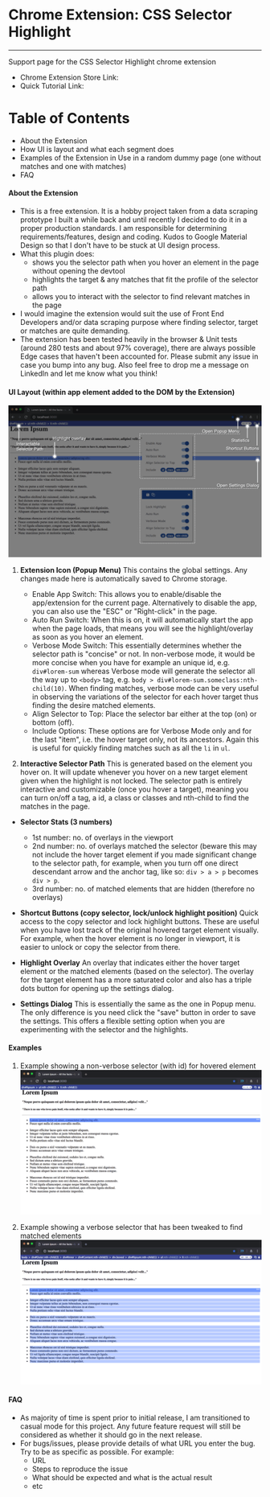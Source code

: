 # Chrome Extension: CSS Selector Highlight
----------------
Support page for the CSS Selector Highlight chrome extension
* Chrome Extension Store Link: <todo>
* Quick Tutorial Link: <todo>


# Table of Contents
* About the Extension
* How UI is layout and what each segment does
* Examples of the Extension in Use in a random dummy page (one without matches and one with matches)
* FAQ 


#### About the Extension
* This is a free extension. It is a hobby project taken from a data scraping prototype I built a while back and until recently I decided to do it in a proper production standards. I am responsible for determining requirements/features, design and coding. Kudos to Google Material Design so that I don't have to be stuck at UI design process.
* What this plugin does:
    * shows you the selector path when you hover an element in the page without opening the devtool 
    * highlights the target & any matches that fit the profile of the selector path
    * allows you to interact with the selector to find relevant matches in the page
* I would imagine the extension would suit the use of Front End Developers and/or data scraping purpose where finding selector, target or matches are quite demanding. 
* The extension has been tested heavily in the browser & Unit tests (around 280 tests and about 97% coverage), there are always possible Edge cases that haven't been accounted for. Please submit any issue in case you bump into any bug. Also feel free to drop me a message on LinkedIn and let me know what you think!


#### UI Layout (within app element added to the DOM by the Extension)
![ui-layout.png](./img/ui-layout.png)

1. **Extension Icon (Popup Menu)**
    This contains the global settings. Any changes made here is automatically saved to Chrome storage. 
    - Enable App Switch: This allows you to enable/disable the app/extension for the current page. Alternatively to disable the app, you can also use the "ESC" or "Right-click" in the page.
    - Auto Run Switch: When this is on, it will automatically start the app when the page loads, that means you will see the highlight/overlay as soon as you hover an element.
    - Verbose Mode Switch: This essentially determines whether the selector path is "concise" or not. In non-verbose mode, it would be more concise when you have for example an unique id, e.g. `div#lorem-sum` whereas Verbose mode will generate the selector all the way up to `<body>` tag, e.g. `body > div#lorem-sum.someclass:nth-child(10)`. When finding matches, verbose mode can be very useful in observing the variations of the selector for each hover target thus finding the desire matched elements.
    - Align Selector to Top: Place the selector bar either at the top (on) or bottom (off).
    - Include Options: These options are for Verbose Mode only and for the last "item", i.e. the hover target only, not its ancestors. Again this is useful for quickly finding matches such as all the `li` in `ul`.

2. **Interactive Selector Path**
    This is generated based on the element you hover on. It will update whenever you hover on a new target element given when the highlight is not locked. The selector path is entirely interactive and customizable (once you hover a target), meaning you can turn on/off a tag, a id, a class or classes and nth-child to find the matches in the page.

* **Selector Stats (3 numbers)**
    - 1st number: no. of overlays in the viewport
    - 2nd number: no. of overlays matched the selector (beware this may not include the hover target element if you made significant change to the selector path, for example, when you turn off one direct descendant arrow and the anchor tag, like so: `div > a > p` becomes `div > p`.
    - 3rd number: no. of matched elements that are hidden (therefore no overlays)

* **Shortcut Buttons (copy selector, lock/unlock highlight position)**
    Quick access to the copy selector and lock highlight buttons. These are useful when you have lost track of the original hovered target element visually. For example, when the hover element is no longer in viewport, it is easier to unlock or copy the selector from there.

* **Highlight Overlay**
    An overlay that indicates either the hover target element or the matched elements (based on the selector). The overlay for the target element has a more saturated color and also has a triple dots button for opening up the settings dialog. 

* **Settings Dialog**
    This is essentially the same as the one in Popup menu. The only difference is you need click the "save" button in order to save the settings. This offers a flexible setting option when you are experimenting with the selector and the highlights.

#### Examples
1. Example showing a non-verbose selector (with id) for hovered element
![screenshot-1_non-vb-selector.png](./img/screenshot-1_non-vb-selector.png)

2. Example showing a verbose selector that has been tweaked to find matched elements
![screenshot-2_vb-selector.png](./img/screenshot-2_vb-selector.png)


#### FAQ
* As majority of time is spent prior to initial release, I am transitioned to casual mode for this project. Any future feature request will still be considered as whether it should go in the next release. 
* For bugs/issues, please provide details of what URL you enter the bug. Try to be as specific as possible. For example:
    * URL
    * Steps to reproduce the issue
    * What should be expected and what is the actual result
    * etc
